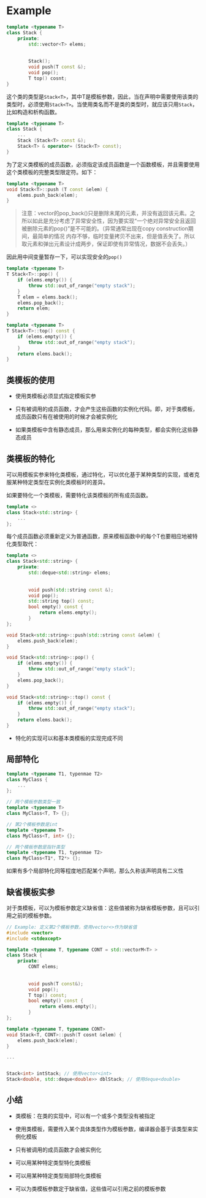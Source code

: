 # Example

```cpp
template <typename T>
class Stack {
    private:
        std::vector<T> elems;
    
    
        Stack();
        void push(T const &);
        void pop();
        T top() cosnt;
}
```

这个类的类型是`Stack<T>`，其中T是模板参数，因此，当在声明中需要使用该类的类型时，必须使用`Stack<T>`。当使用类名而不是类的类型时，就应该只用`Stack`，比如构造和析构函数。

```cpp
template <typename T>
class Stack {
    ...
    Stack (Stack<T> const &);
    Stack<T> & operator= (Stack<T> const);
}
```

为了定义类模板的成员函数，必须指定该成员函数是一个函数模板，并且需要使用这个类模板的完整类型限定符。如下：

```cpp
template <typename T>
void Stack<T>::push (T const &elem) {
    elems.push_back(elem);
}
```

> 注意：vector的pop_back()只是删除末尾的元素，并没有返回该元素。之所以如此是充分考虑了异常安全性，因为要实现“一个绝对异常安全且返回被删除元素的pop()”是不可能的。（异常通常出现在copy construction期间，最简单的情况 内存不够，临时变量拷贝不出来，但是值丢失了。所以取元素和弹出元素设计成两步，保证即使有异常情况，数据不会丢失。）

因此用中间变量暂存一下，可以实现安全的`pop()`

```cpp
template <typename T>
T Stack<T>::pop() {
    if (elems.empty()) {
        throw std::out_of_range("empty stack");
    }
    T elem = elems.back();
    elems.pop_back();
    return elem;
}

template <typename T>
T Stack<T>::top() const {
    if (elems.empty()) {
        throw std::out_of_range("empty stack");
    }
    return elems.back();
} 
```

## 类模板的使用

* 使用类模板必须显式指定模板实参

* 只有被调用的成员函数，才会产生这些函数的实例化代码。即，对于类模板，成员函数只有在被使用的时候才会被实例化

* 如果类模板中含有静态成员，那么用来实例化的每种类型，都会实例化这些静态成员

## 类模板的特化

可以用模板实参来特化类模板，通过特化，可以优化基于某种类型的实现，或者克服某种特定类型在实例化类模板时的差异。

如果要特化一个类模板，需要特化该类模板的所有成员函数。

```cpp
template <>
class Stack<std::string> {
    ...
};
```

每个成员函数必须重新定义为普通函数，原来模板函数中的每个T也要相应地被特化类型取代：

```cpp
template <>
class Stack<std::string> {
    private:
        std::deque<std::string> elems;
    
    
        void push(std::string const &);
        void pop();
        std::string top() const;
        bool empty() const {
            return elems.empty();
        }
};

void Stack<std::string>::push(std::string const &elem) {
    elems.push_back(elem);
}

void Stack<std::string>::pop() {
    if (elems.empty()) {
        throw std::out_of_range("empty stack");
    }
    elems.pop_back();
} 

void Stack<std::string>::top() const {
    if (elems.empty()) {
        throw std::out_of_range("empty stack");
    }
    return elems.back();
}
```

* 特化的实现可以和基本类模板的实现完成不同

## 局部特化

```cpp
template <typename T1, typenmae T2>
class MyClass {
    ...
};

// 两个模板参数类型一致
template <typename T>
class MyClass<T, T> {};

// 第2个模板参数是int
template <typename T>
class MyClass<T, int> {};

// 两个模板参数是指针类型
template <typename T1, typenmae T2>
class MyClass<T1*, T2*> {};
```

如果有多个局部特化同等程度地匹配某个声明，那么久称该声明具有二义性

## 缺省模板实参

对于类模板，可以为模板参数定义缺省值：这些值被称为缺省模板参数，且可以引用之前的模板参数。

```cpp
// Example: 定义第2个模板参数，使用vector<>作为缺省值
#include <vector>
#include <stdexcept>

template <typename T, typename CONT = std::vectorM<T> >
class Stack {
    private:
        CONT elems;
    
    
        void push(T const&);
        void pop();
        T top() const;
        bool empty() const {
            return elems.empty();
        }
};

template <typename T, typename CONT>
void Stack<T, CONT>::push(T cosnt &elem) {
    elems.push_back(elem);
}

...


Stack<int> intStack; // 使用vector<int>
Stack<double, std::deque<double>> dblStack; // 使用deque<double>
```

## 小结

* 类模板：在类的实现中，可以有一个或多个类型没有被指定

* 使用类模板，需要传入某个具体类型作为模板参数，编译器会基于该类型来实例化模板

* 只有被调用的成员函数才会被实例化

* 可以用某种特定类型特化类模板

* 可以用某种特定类型局部特化类模板

* 可以为类模板参数定于缺省值，这些值可以引用之前的模板参数
